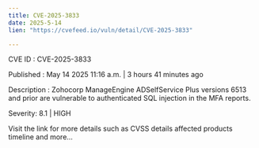 ```yaml
---
title: CVE-2025-3833
date: 2025-5-14
lien: "https://cvefeed.io/vuln/detail/CVE-2025-3833"

---
```


CVE ID : CVE-2025-3833

Published :  May 14
2025
11:16 a.m. | 3 hours
41 minutes ago

Description : Zohocorp ManageEngine ADSelfService Plus versions 6513 and prior are vulnerable to authenticated SQL injection in the MFA reports.

Severity: 8.1 | HIGH

Visit the link for more details
such as CVSS details
affected products
timeline
and more...
